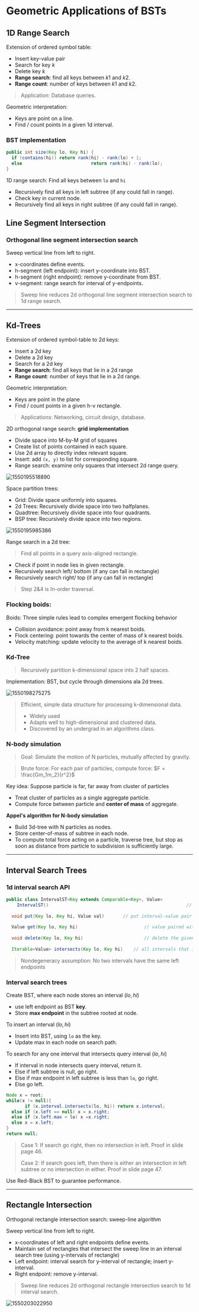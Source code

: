 # Geometric Applications of BSTs

## 1D Range Search

Extension of ordered symbol table:

- Insert key-value pair
- Search for key $k$
- Delete key $k$
- **Range search**: find all keys between $k1$ and $k2$.
- **Range count**: number of keys between $k1$ and $k2​$.

> Application: Database queries.

Geometric interpretation:

- Keys are point on a line.
- Find / count points in a given 1d interval.

### BST implementation

```java
public int size(Key lo, Key hi) {
  if (contains(hi)) return rank(hi) - rank(lo) + 1;
  else							return rank(hi) - rank(lo);
}
```

1D range search: Find all keys between `lo` and `hi`

- Recursively find all keys in left subtree (if any could fall in range).
- Check key in current node.
- Recursively find all keys in right subtree (if any could fall in range).

## Line Segment Intersection

### Orthogonal line segment intersection search

Sweep vertical line from left to right.

- x-coordinates define events.
- h-segment (left endpoint): insert y-coordinate into BST.
- h-segment (right endpoint): remove y-coordinate from BST.
- v-segment: range search for interval of y-endpoints.

> Sweep line reduces 2d orthogonal line segment intersection search to 1d range search.

***

## Kd-Trees

Extension of ordered symbol-table to 2d keys:

- Insert a 2d key
- Delete a 2d key
- Search for a 2d key
- **Range search**: find all keys that lie in a 2d range
- **Range count**: number of keys that lie in a 2d range.

Geometric interpretation:

- Keys are point in the plane
- Find / count points in a given h-v rectangle.

> Applications: Networking, circuit design, database.

2D orthogonal range search: **grid implementation**

- Divide space into M-by-M grid of squares
- Create list of points contained in each square.
- Use 2d array to directly index relevant square.
- Insert: add `(x, y)` to list for corresponding square.
- Range search: examine only squares that intersect 2d range query.

![1550195518890](..\pic\5-7)

Space partition trees:

- Grid: Divide space uniformly into squares.
- 2d Trees: Recursively divide space into two halfplanes.
- Quadtree: Recursively divide space into four quadrants.
- BSP tree: Recursively divide space into two regions.

![1550195985386](..\pic\5-8.jpg)

Range search in a 2d tree:

> Find all points in a query axis-aligned rectangle.

- Check if point in node lies in given rectangle.
- Recursively search left/ bottom (if any can fall in rectangle)
- Recursively search right/ top (if any can fall in rectangle)

> Step 2&4 is In-order traversal.

### Flocking boids:

Boids: Three simple rules lead to complex emergent flocking behavior

- Collision avoidance: point away from k nearest boids.
- Flock centering: point towards the center of mass of k nearest boids.
- Velocity matching: update velocity to the average of k nearest boids.

### Kd-Tree

> Recursively partition k-dimensional space into 2 half spaces.

Implementation: BST, but cycle through dimensions ala 2d trees.

![1550198275275](..\pic\5-9.jpg)

> Efficient, simple data structure for processing k-dimensional data.
>
> - Widely used
> - Adapts well to high-dimensional and clustered data.
> - Discovered by an undergrad in an algorithms class.

### N-body simulation

> Goal: Simulate the motion of N particles, mutually affected by gravity.

> Brute force: For each pair of particles, compute force: $F = \frac{Gm_1m_2}{r^2}$

Key idea: Suppose particle is far, far away from cluster of particles

- Treat cluster of particles as a single aggregate particle.
- Compute force between particle and **center of mass** of aggregate.

**Appel's algorithm for N-body simulation**

- Build 3d-tree with N particles as nodes.
- Store center-of-mass of subtree in each node.
- To compute total force acting on a particle, traverse tree, but stop as soon as distance from particle to subdivision is sufficiently large.

***

## Interval Search Trees

### 1d interval search API

```java
public class IntervalST<Key extends Comparable<Key>, Value>
	IntervalST()													// create interval search tree
	
  void put(Key lo, Key hi, Value val)		// put interval-value pair into ST
  
  Value get(Key lo, Key hi)							// value paired with given interval
  
  void delete(Key lo, Key hi)						// delete the given interval
  
  Iterable<Value> intersects(Key lo, Key hi)	// all intervals that intersect the given interval
```

> Nondegeneracy assumption: No two intervals have the same left endpoints

### Interval search trees

Create BST, where each node stores an interval $(lo, hi)$

- use left endpoint as BST **key**.
- Store **max endpoint** in the subtree rooted at node.

To insert an interval $(lo, hi)$

- Insert into BST, using `lo` as the key.
- Update max in each node on search path.

To search for any one interval that intersects query interval $(lo, hi)$

- If interval in node intersects query interval, return it.
- Else if left subtree is null, go right.
- Else if max endpoint in left subtree is less than `lo`, go right.
- Else go left.

```java
Node x = root;
while(x != null){
       if (x.interval.intersects(lo, hi)) return x.interval;
  else if (x.left == null) x = x.right;
  else if (x.left.max < lo) x =x.right;
  else x = x.left;
}
return null;
```

> Case 1: If search go right, then no intersection in left. 	Proof in slide page 46.
>
> Case 2: If search goes left, then there is either an intersection in left subtree or no intersection in either. Proof in slide page 47.

Use Red-Black BST to guarantee performance.

***

## Rectangle Intersection

Orthogonal rectangle intersection search: sweep-line algorithm

Sweep vertical line from left to right.

- x-coordinates of left and right endpoints define events.
- Maintain set of rectangles that intersect the sweep line in an interval search tree (using y-intervals of rectangle)
- Left endpoint: interval search for y-interval of rectangle; insert y-interval.
- Right endpoint: remove y-interval.

> Sweep line reduces 2d orthogonal rectangle intersection search to 1d interval search.

![1550203022950](..\pic\5-10.jpg)